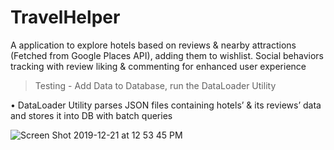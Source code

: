 # TravelHelper
A  application to explore hotels based on reviews &amp; nearby attractions (Fetched from Google Places API), adding them to wishlist.
Social behaviors tracking with review liking & commenting for enhanced user experience

> Testing - Add Data to Database, run the DataLoader Utility

•	DataLoader Utility parses JSON files containing hotels’ & its reviews’ data and stores it into DB with batch queries


![Screen Shot 2019-12-21 at 12 53 45 PM](https://user-images.githubusercontent.com/23554810/71313682-feab8c00-23f0-11ea-96a0-430f3d1546d6.png)


